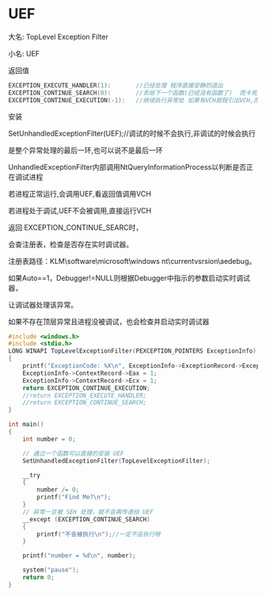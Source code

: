 # UEF

大名: TopLevel Exception Filter

小名: UEF

返回值

```c
EXCEPTION_EXECUTE_HANDLER(1): 		//已经处理 程序直接安静的退出
EXCEPTION_CONTINUE_SEARCH(0): 		//丢给下一个函数(已经没有函数了)	而卡死退出
EXCEPTION_CONTINUE_EXECUTION(-1): 	//继续执行异常处 如果有VCH就程引出VCH,而不是继续执行异常处
```

安装

SetUnhandledExceptionFilter(UEF);//调试的时候不会执行,非调试的时候会执行

是整个异常处理的最后一环,也可以说不是最后一环

UnhandledExceptionFilter内部调用NtQueryInformationProcess以判断是否正在调试进程

若进程正常运行,会调用UEF,看返回值调用VCH

若进程处于调试,UEF不会被调用,直接运行VCH

返回 EXCEPTION_CONTINUE_SEARC时，

会查注册表，检查是否存在实时调试器。

注册表路径：KLM\software\microsoft\windows nt\currentvsrsion\aedebug。

如果Auto==1，Debugger!=NULL则根据Debugger中指示的参数启动实时调试器，

让调试器处理该异常。

如果不存在顶层异常且进程没被调试，也会检查并启动实时调试器

```c
#include <windows.h>
#include <stdio.h>
LONG WINAPI TopLevelExceptionFilter(PEXCEPTION_POINTERS ExceptionInfo)
{
    printf("ExceptionCode: %X\n", ExceptionInfo->ExceptionRecord->ExceptionCode);
    ExceptionInfo->ContextRecord->Eax = 1;
    ExceptionInfo->ContextRecord->Ecx = 1;
    return EXCEPTION_CONTINUE_EXECUTION;
    //return EXCEPTION_EXECUTE_HANDLER;
    //return EXCEPTION_CONTINUE_SEARCH;
}

int main()
{
    int number = 0;

    // 通过一个函数可以直接的安装 UEF
    SetUnhandledExceptionFilter(TopLevelExceptionFilter);

    __try
    {
        number /= 0;
        printf("Find Me?\n");
    }
    // 异常一旦被 SEH 处理，就不会再传递给 UEF
    __except (EXCEPTION_CONTINUE_SEARCH)
    {
        printf("不会被执行\n");//一定不会执行呀
    }

    printf("number = %d\n", number);

    system("pause");
    return 0;
}
```